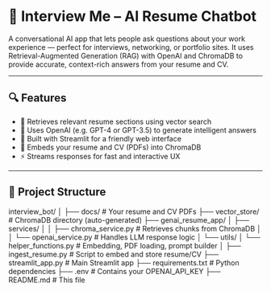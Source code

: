 # 🧠 Interview Me – AI Resume Chatbot

A conversational AI app that lets people ask questions about your work experience — perfect for interviews, networking, or portfolio sites. It uses Retrieval-Augmented Generation (RAG) with OpenAI and ChromaDB to provide accurate, context-rich answers from your resume and CV.

---

## 🔍 Features

- 🔎 Retrieves relevant resume sections using vector search
- 🤖 Uses OpenAI (e.g. GPT-4 or GPT-3.5) to generate intelligent answers
- 💬 Built with Streamlit for a friendly web interface
- 📄 Embeds your resume and CV (PDFs) into ChromaDB
- ⚡ Streams responses for fast and interactive UX

---

## 📁 Project Structure
interview_bot/
│
├── docs/ # Your resume and CV PDFs
├── vector_store/ # ChromaDB directory (auto-generated)
├── genai_resume_app/
│ ├── services/
│ │ ├── chroma_service.py # Retrieves chunks from ChromaDB
│ │ └── openai_service.py # Handles LLM response logic
│ └── utils/
│ └── helper_functions.py # Embedding, PDF loading, prompt builder
│
├── ingest_resume.py # Script to embed and store resume/CV
├── streamlit_app.py # Main Streamlit app
├── requirements.txt # Python dependencies
├── .env # Contains your OPENAI_API_KEY
├── README.md # This file
